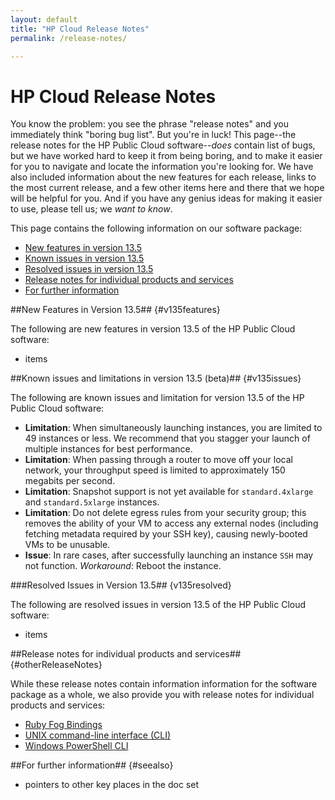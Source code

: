 ```yaml
---
layout: default
title: "HP Cloud Release Notes"
permalink: /release-notes/

---
```

# HP Cloud Release Notes

You know the problem:  you see the phrase "release notes" and you immediately think "boring bug list".  But you're in luck!  This page--the release notes for the HP Public Cloud software--<i>does</i> contain list of bugs, but we have worked hard to keep it from being boring, and to make it easier for you to navigate and locate the information you're looking for.  We have also included information about the new features for each release, links to the most current release, and a few other items here and there that we hope will be helpful for you.  And if you have any genius ideas for making it easier to use, please tell us; we <i>want to know</i>. 

This page contains the following information on our software package:

* [New features in version 13.5](#v135features)
* [Known issues in version 13.5](#v135issues)
* [Resolved issues in version 13.5](#v135resolved)
* [Release notes for individual products and services](#otherReleaseNotes)
* [For further information](#seealso)


##New Features in Version 13.5## {#v135features}

The following are new features in version 13.5 of the HP Public Cloud software:

* items


##Known issues and limitations in version 13.5 (beta)## {#v135issues}

The following are known issues and limitation for version 13.5 of the HP Public Cloud software:

* **Limitation**: When simultaneously launching instances, you are limited to 49 instances or less.  We recommend that you stagger your launch of multiple instances for best performance.
* **Limitation**: When passing through a router to move off your local network, your throughput speed is limited to approximately 150 megabits per second.
* **Limitation**: Snapshot support is not yet available for `standard.4xlarge` and `standard.5xlarge` instances.
* **Limitation**: Do not delete egress rules from your security group; this removes the ability of your VM to access any external nodes (including fetching metadata required by your SSH key), causing newly-booted VMs to be unusable.
* **Issue**: In rare cases, after successfully launching an instance `SSH` may not function. 
    *Workaround*: Reboot the instance.


###Resolved Issues in Version 13.5## {v135resolved}

The following are resolved issues in version 13.5 of the HP Public Cloud software:

* items


##Release notes for individual products and services## {#otherReleaseNotes}

While these release notes contain information information for the software package as a whole, we also provide you with release notes for individual products and services:

* [Ruby Fog Bindings](/binding/fog/release-notes/)
* [UNIX command-line interface (CLI)](/cli/unix/release-notes/)
* [Windows PowerShell CLI](/cli/windows/release-notes/)


##For further information## {#seealso}

* pointers to other key places in the doc set
